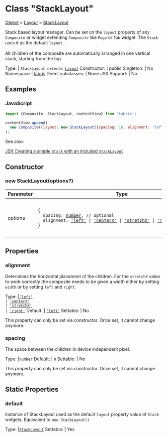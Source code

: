 ---
---
# Class "StackLayout"

<a href="https://developer.mozilla.org/en-US/docs/Web/JavaScript/Reference/Global_Objects/Object" title="View &quot;Object&quot; on MDN">Object</a> > <a href="Layout.html" title="Layout Class Reference">Layout</a> > <a href="#" >StackLayout</a>

Stack based layout manager. Can be set on the `layout` property of any `Composite` or widget extending `Composite` like `Page` or `Tab` widget. The `Stack` uses it as the default `layout`.<br/><br/> All children of the composite are automatically arranged in one vertical stack, starting from the top.


Type: | <code style="white-space: nowrap">StackLayout extends <a href="Layout.html" title="Layout Class Reference">Layout</a></code>
Constructor: | public
Singleton: | No
Namespace: |<a href="../modules.html#startup" >tabris</a>
Direct subclasses: | None
JSX Support: | No


## Examples
### JavaScript


```js
import {Composite, StackLayout, contentView} from 'tabris';

contentView.append(
  new Composite({layout: new StackLayout({spacing: 16, alignment: 'left'})})
);
```


See also:
  
[<span class='language jsx'>JSX</span> Creating a simple `Stack` with an included `StackLayout`](https://playground.tabris.com/?gitref=v3.5.0&snippet=stack.jsx)

## Constructor

### new StackLayout(options?)

Parameter|Type|Description
-|-|-
options | <code style="white-space: nowrap">{<br/>&nbsp;&nbsp;spacing: <a href="https://developer.mozilla.org/en-US/docs/Web/JavaScript/Data_structures#Number_type" title="View &quot;number&quot; on MDN">number</a>, // optional<br/>&nbsp;&nbsp;alignment: <a href="https://developer.mozilla.org/en-US/docs/Web/JavaScript/Data_structures#String_type" title="View &quot;string&quot; on MDN">'left'</a> &#124; <a href="https://developer.mozilla.org/en-US/docs/Web/JavaScript/Data_structures#String_type" title="View &quot;string&quot; on MDN">'centerX'</a> &#124; <a href="https://developer.mozilla.org/en-US/docs/Web/JavaScript/Data_structures#String_type" title="View &quot;string&quot; on MDN">'stretchX'</a> &#124; <a href="https://developer.mozilla.org/en-US/docs/Web/JavaScript/Data_structures#String_type" title="View &quot;string&quot; on MDN">'right'</a> // optional<br/>}</code> | Sets the alignment and spacing properties. *Optional.*

## Properties

### alignment


Determines the horizontal placement of the children. For the `stretchX` value to work correctly the composite needs to be given a width either by setting `width` or by setting `left` and `right`.

Type: |<code style="white-space: nowrap"><a href="https://developer.mozilla.org/en-US/docs/Web/JavaScript/Data_structures#String_type" title="View &quot;string&quot; on MDN">'left'</a><br/> &#124; <a href="https://developer.mozilla.org/en-US/docs/Web/JavaScript/Data_structures#String_type" title="View &quot;string&quot; on MDN">'centerX'</a><br/> &#124; <a href="https://developer.mozilla.org/en-US/docs/Web/JavaScript/Data_structures#String_type" title="View &quot;string&quot; on MDN">'stretchX'</a><br/> &#124; <a href="https://developer.mozilla.org/en-US/docs/Web/JavaScript/Data_structures#String_type" title="View &quot;string&quot; on MDN">'right'</a></code>
Default: | <code style="white-space: nowrap"><a href="https://developer.mozilla.org/en-US/docs/Web/JavaScript/Data_structures#String_type" title="View &quot;string&quot; on MDN">'left'</a></code>
Settable: | No




This property can only be set via constructor. Once set, it cannot change anymore.



### spacing


The space between the children in device independent pixel.

Type: |<code style="white-space: nowrap"><a href="https://developer.mozilla.org/en-US/docs/Web/JavaScript/Data_structures#Number_type" title="View &quot;number&quot; on MDN">number</a></code>
Default: | <code style="white-space: nowrap"><a href="https://developer.mozilla.org/en-US/docs/Web/JavaScript/Data_structures#Number_type" title="View &quot;number&quot; on MDN">0</a></code>
Settable: | No




This property can only be set via constructor. Once set, it cannot change anymore.



## Static Properties

### default


Instance of StackLayout used as the default `layout` property value of `Stack` widgets. Equivalent to `new StackLayout()`

Type: |<code style="white-space: nowrap"><a href="#" >StackLayout</a></code>
Settable: | Yes




